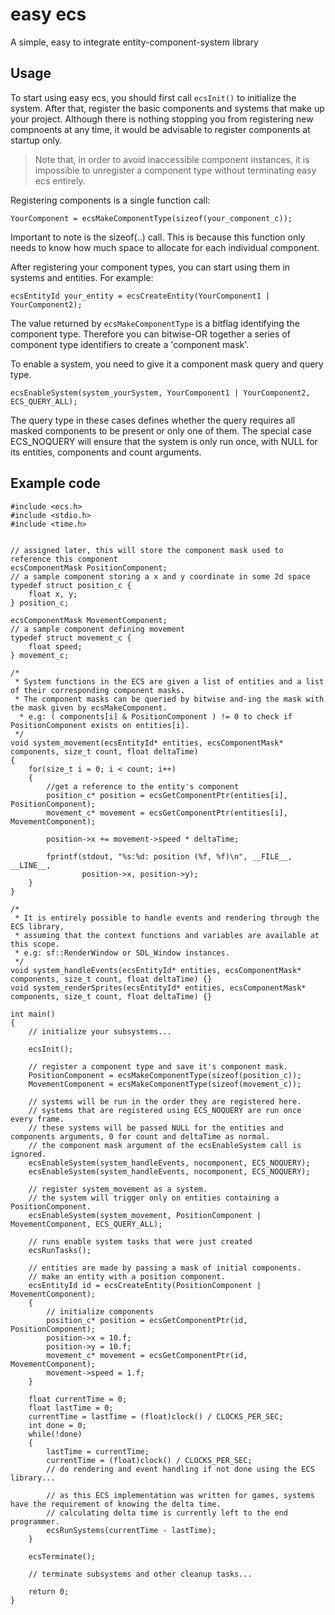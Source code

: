 # easy ecs
A simple, easy to integrate entity-component-system library

## Usage
To start using easy ecs, you should first call `ecsInit()` to initialize the system. After that, register the basic components and systems that make up your project. Although there is nothing stopping you from registering new compnoents at any time, it would be advisable to register components at startup only.

> Note that, in order to avoid inaccessible component instances, it is impossible to unregister a component type without terminating easy ecs entirely.

Registering components is a single function call:
```
YourComponent = ecsMakeComponentType(sizeof(your_component_c));
```
Important to note is the sizeof(..) call. This is because this function only needs to know how much space to allocate for each individual component.

After registering your component types, you can start using them in systems and entities. For example:
```
ecsEntityId your_entity = ecsCreateEntity(YourComponent1 | YourComponent2);
```

The value returned by `ecsMakeComponentType` is a bitflag identifying the component type. Therefore you can bitwise-OR together a series of component type identifiers to create a 'component mask'.

To enable a system, you need to give it a component mask query and query type.
```
ecsEnableSystem(system_yourSystem, YourComponent1 | YourComponent2, ECS_QUERY_ALL);
```
The query type in these cases defines whether the query requires all masked components to be present or only one of them. The special case ECS_NOQUERY will ensure that the system is only run once, with NULL for its entities, components and count arguments.

## Example code
```
#include <ecs.h>
#include <stdio.h>
#include <time.h>


// assigned later, this will store the component mask used to reference this component
ecsComponentMask PositionComponent;
// a sample component storing a x and y coordinate in some 2d space 
typedef struct position_c {
	float x, y;
} position_c;

ecsComponentMask MovementComponent;
// a sample component defining movement
typedef struct movement_c {
	float speed;
} movement_c;

/*
 * System functions in the ECS are given a list of entities and a list of their corresponding component masks.
 * The component masks can be queried by bitwise and-ing the mask with the mask given by ecsMakeComponent.
  * e.g: ( components[i] & PositionComponent ) != 0 to check if PositionComponent exists on entities[i].
 */
void system_movement(ecsEntityId* entities, ecsComponentMask* components, size_t count, float deltaTime)
{
	for(size_t i = 0; i < count; i++)
	{
		//get a reference to the entity's component
		position_c* position = ecsGetComponentPtr(entities[i], PositionComponent);
		movement_c* movement = ecsGetComponentPtr(entities[i], MovementComponent);

        position->x += movement->speed * deltaTime;

        fprintf(stdout, "%s:%d: position (%f, %f)\n", __FILE__, __LINE__,
                position->x, position->y);
	}	
}

/*
 * It is entirely possible to handle events and rendering through the ECS library,
 * assuming that the context functions and variables are available at this scope.
 * e.g: sf::RenderWindow or SDL_Window instances.
 */
void system_handleEvents(ecsEntityId* entities, ecsComponentMask* components, size_t count, float deltaTime) {}
void system_renderSprites(ecsEntityId* entities, ecsComponentMask* components, size_t count, float deltaTime) {}

int main()
{
	// initialize your subsystems...

	ecsInit();

	// register a component type and save it's component mask.
	PositionComponent = ecsMakeComponentType(sizeof(position_c));
	MovementComponent = ecsMakeComponentType(sizeof(movement_c));

	// systems will be run in the order they are registered here.
	// systems that are registered using ECS_NOQUERY are run once every frame.	
	// these systems will be passed NULL for the entities and components arguments, 0 for count and deltaTime as normal.
	// the component mask argument of the ecsEnableSystem call is ignored.
	ecsEnableSystem(system_handleEvents, nocomponent, ECS_NOQUERY);
	ecsEnableSystem(system_handleEvents, nocomponent, ECS_NOQUERY);

	// register system_movement as a system.
	// the system will trigger only on entities containing a PositionComponent.
	ecsEnableSystem(system_movement, PositionComponent | MovementComponent, ECS_QUERY_ALL);

    // runs enable system tasks that were just created
    ecsRunTasks();

	// entities are made by passing a mask of initial components.
	// make an entity with a position component.
	ecsEntityId id = ecsCreateEntity(PositionComponent | MovementComponent);
	{
		// initialize components
		position_c* position = ecsGetComponentPtr(id, PositionComponent);
		position->x = 10.f;
		position->y = 10.f;
		movement_c* movement = ecsGetComponentPtr(id, MovementComponent);
		movement->speed = 1.f;
	}

    float currentTime = 0;
    float lastTime = 0;
    currentTime = lastTime = (float)clock() / CLOCKS_PER_SEC;
	int done = 0;
	while(!done)
	{
        lastTime = currentTime;
        currentTime = (float)clock() / CLOCKS_PER_SEC;
		// do rendering and event handling if not done using the ECS library...

		// as this ECS implementation was written for games, systems have the requirement of knowing the delta time.
		// calculating delta time is currently left to the end programmer.
		ecsRunSystems(currentTime - lastTime);
	}

	ecsTerminate();

	// terminate subsystems and other cleanup tasks...

	return 0;
}
```
